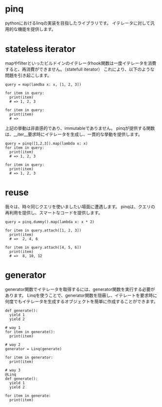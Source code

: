 # pinq
pythonにおけるlinqの実装を目指したライブラリです。
イテレータに対して汎用的な機能を提供します。


# stateless iterator
mapやfilterといったビルドインのイテレータhook関数は一度イテレータを消費すると、再消費ができません。（statefull iterator）
これにより、以下のような問題を引き起こします。

```
query = map(lamdba x: x, [1, 2, 3])

for item in query:
  print(item)
  # => 1, 2, 3

for item in query:
  print(item)
  # =>

```

上記の挙動は非直感的であり、immutableでありません。
pinqが提供する関数は、__iter__要求時にイテレータを生成し、一貫的な挙動を提供します。


```
query = pinq([1,2,3]).map(lambda x: x)
for item in query:
  print(item)
  # => 1, 2, 3

for item in query:
  print(item)
  # => 1, 2, 3
```

# reuse
我々は、時々同じクエリを使いましたい場面に遭遇します。
pinqは、クエリの再利用を提供し、スマートなコードを提供します。

```
query = pinq.dummy().map(lambda x: x * 2)

for item in query.attach([1, 2, 3])
  print(item)
  # =>  2, 4, 6

for item in query.attach([4, 5, 6])
  print(item)
  # =>  8, 10, 12
```

# generator
generator関数でイテレータを取得するには、generator関数を実行する必要があります。
Linqを使うことで、generator関数を隠蔽し、イテレートを要求時に何度でもイテレータを生成するオブジェクトを簡単に作成することができます。

```
def generate():
  yield 1
  yield 2

# way 1
for item in generate():
  print(item)

# way 2
generator = Linq(generate)

for item in generator:
  print(item)

# way 3
@Linq
def generate():
  yield 1
  yield 2

for item in generate:
  print(item)
```
